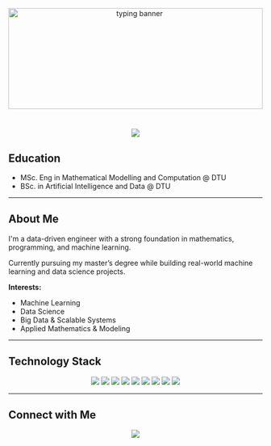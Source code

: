 <p align="center">
  <img src="https://media.giphy.com/media/qgQUggAC3Pfv687qPC/giphy.gif" alt="typing banner" style="max-height: 200px; width: 100%; object-fit: cover;" />
</p>

<h1 align="center">
  <img src="https://readme-typing-svg.herokuapp.com/?font=Inter&size=48&center=true&vCenter=true&width=700&height=70&color=4493F8&duration=4000&lines=Hi+I'm+Albert+Frisch+Møller!" />
</h1>

## Education

- MSc. Eng in Mathematical Modelling and Computation @ DTU</h3>  
- BSc. in Artificial Intelligence and Data @ DTU</h3>

---

## About Me

I'm a data-driven engineer with a strong foundation in mathematics, programming, and machine learning.

Currently pursuing my master’s degree while building real-world machine learning and data science projects.

**Interests:**
- Machine Learning
- Data Science
- Big Data & Scalable Systems
- Applied Mathematics & Modeling

---

## Technology Stack

<p align="center">
  <!-- Languages -->
  <img src="https://img.shields.io/badge/Python-3776AB?style=for-the-badge&logo=python&logoColor=white" />
  <img src="https://img.shields.io/badge/C-00599C?style=for-the-badge&logo=c&logoColor=white" />
  <img src="https://img.shields.io/badge/C++-004482?style=for-the-badge&logo=cplusplus&logoColor=white" />
  <img src="https://img.shields.io/badge/R-276DC3?style=for-the-badge&logo=r&logoColor=white" />
  <img src="https://img.shields.io/badge/MATLAB-0076A8?style=for-the-badge&logo=mathworks&logoColor=white" />

  <!-- Tools -->
  <img src="https://img.shields.io/badge/SQL-4479A1?style=for-the-badge&logo=mysql&logoColor=white" />
  <img src="https://img.shields.io/badge/Docker-2496ED?style=for-the-badge&logo=docker&logoColor=white" />
  <img src="https://img.shields.io/badge/Git-F05032?style=for-the-badge&logo=git&logoColor=white" />
  <img src="https://img.shields.io/badge/GitHub-181717?style=for-the-badge&logo=github&logoColor=white" />
</p>

---

## Connect with Me 

<div align="center">
  <a href="https://www.linkedin.com/in/albert-frisch-møller-3022b4249" target="_blank">
    <img src="https://img.shields.io/badge/LinkedIn-0077B5?style=for-the-badge&logo=linkedin&logoColor=white" />
  </a>
</div>
